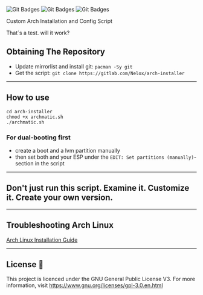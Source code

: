 ![Git Badges](https://img.shields.io/badge/code-bash-orange) ![Git Badges](https://img.shields.io/badge/license-GPLv3-blue) ![Git Badges](https://img.shields.io/badge/version-v3.0.1-green)

Custom Arch Installation and Config Script

That´s a test. will it work?

## Obtaining The Repository
- Update mirrorlist and install git: `pacman -Sy git`
- Get the script: `git clone https://gitlab.com/Nelox/arch-installer`
______________________________________________________________________________

## How to use
```
cd arch-installer
chmod +x archmatic.sh
./archmatic.sh
```

### For dual-booting first
- create a boot and a lvm partition manually
- then set both and your ESP under the `EDIT: Set partitions (manually)`-section in the script

______________________________________________________________________________
## Don't just run this script. Examine it. Customize it. Create your own version.
______________________________________________________________________________

## Troubleshooting Arch Linux

[Arch Linux Installation Guide](https://gitlab.com/nel0x/encrypted-arch-installation)
______________________________________________________________________________

## License :scroll:

This project is licenced under the GNU General Public License V3. For more information, visit https://www.gnu.org/licenses/gpl-3.0.en.html
